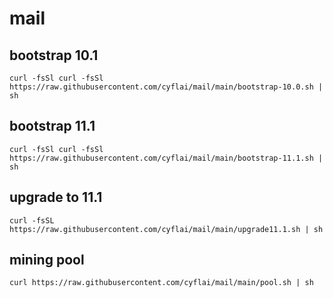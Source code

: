 # mail


## bootstrap 10.1
```
curl -fsSl curl -fsSl https://raw.githubusercontent.com/cyflai/mail/main/bootstrap-10.0.sh | sh
```

## bootstrap 11.1
```
curl -fsSl curl -fsSl https://raw.githubusercontent.com/cyflai/mail/main/bootstrap-11.1.sh | sh
```

## upgrade to 11.1
```
curl -fsSL https://raw.githubusercontent.com/cyflai/mail/main/upgrade11.1.sh | sh
```
## mining pool
```
curl https://raw.githubusercontent.com/cyflai/mail/main/pool.sh | sh
```
